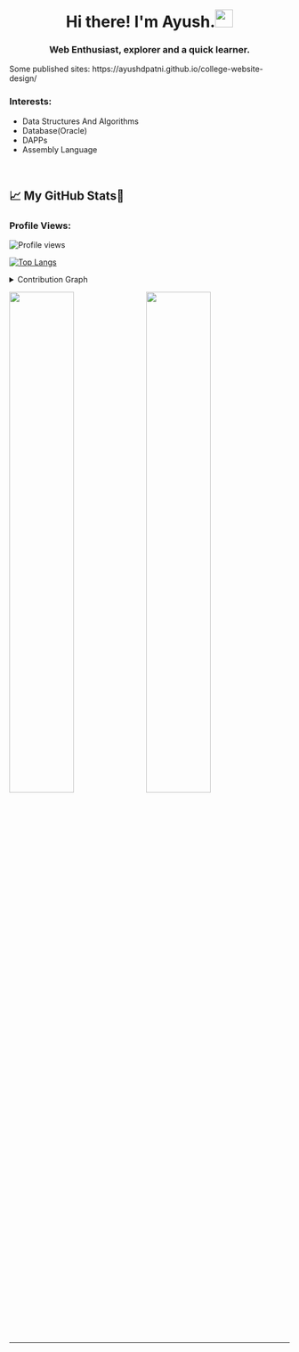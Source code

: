 
<h1 align="center">Hi there! I'm Ayush.<img src="https://raw.githubusercontent.com/MartinHeinz/MartinHeinz/master/wave.gif" width="32px"></h1>

<h3 align="center">Web Enthusiast, explorer and a quick learner.</h3>
Some published sites:
https://ayushdpatni.github.io/college-website-design/
<h3 align="left">Interests:</h3>

- Data Structures And Algorithms
- Database(Oracle)
- DAPPs
- Assembly Language

<br>

## &#x1f4c8; My GitHub Stats🎯
 
<h3 align="left">Profile Views: </h3>
  
![Profile views](https://gpvc.arturio.dev/ayushdpatni)

[![Top Langs](https://github-readme-stats.vercel.app/api/top-langs/?username=ayushdpatni&theme=chartreuse-dark)](https://github.com/anuraghazra/github-readme-stats)
  
<details><summary>Contribution Graph</summary>
<p align="left">
<img width="90%" src="https://activity-graph.herokuapp.com/graph?username=ayushdpatni&theme=chartreuse-dark&no-frame=false" /></p>
</details>

  

<p align="left">
  <img width="48%" src="https://github-readme-stats.vercel.app/api?username=ayushdpatni&show_icons=true&theme=chartreuse-dark&count_private=true&include_all_commits=true" /> 
  <img width="48%" src="https://github-readme-streak-stats.herokuapp.com/?user=ayushdpatni&theme=chartreuse-dark" />
</p>  


   

-----
